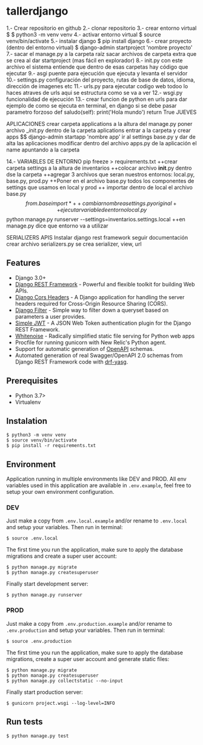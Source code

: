 # tallerdjango
1.- Crear repositorio en github
2.- clonar repositorio
3.- crear entorno virtual
    $ $ python3 -m venv venv
4.- activar entorno virtual
    $ source venv/bin/activate
5.- instalar django
    $ pip install django
6.- crear proyecto (dentro del entorno virtual)
    $ django-admin startproject 'nombre proyecto'
7.- sacar el manage.py a la carpeta raíz sacar archivos de carpeta extra que se crea al dar startproject (mas fácil en explorador)
8.- init.py con este archivo el sistema entiende que dentro de esas carpetas hay código que ejecutar
9.- asgi puente para ejecución que ejecuta y levanta el servidor
10.- settings.py configuración del proyecto, rutas de base de datos, idioma, dirección de imagenes etc
11.- urls.py para ejecutar codigo web todoo lo haces atraves de urls aqui se estructura como se va a ver
12.- wsgi.py funcionalidad de ejecución
13.- crear funcion de python en urls para dar ejemplo de como se ejecuta en terminal, en django si se debe pasar parametro forzoso
def saludo(self):
    print('Hola mundo')
    return True
    JUEVES

APLICACIONES
crear carpeta applications a la altura del manage.py
poner archivo __init_.py dentro de la carpeta aplications
entrar a la carpeta y crear apps
$$ django-admin startapp 'nombre app'
ir al settings base.py y dar de alta las aplicaciones
modificar dentro del archivo apps.py de la aplicación el name apuntando a la carpeta


14.- VARIABLES DE ENTORNO
pip freeze > requirements.txt
++crear carpeta settings a la altura de inventarios
++colocar archivo __init__.py dentro dse la carpeta
++agregar 3 archivos que seran nuestros entornos: local.py, base.py, prod.py
++Poner en el archivo base.py todos los componentes de settings que usamos en local y prod
++ importar dentro de local el archivo base.py $$ from .base import *
++cambiar nombre a settings.py original
++ejecutar variable de entorno local.py $$ python manage.py runserver --settings=inventarios.settings.local
++en manage.py dice que entorno va a utilizar

SERIALIZERS APIS
Instalar django rest framework 
seguir documentación
crear archivo serializers.py
se crea serializer, view, url



## Features

- Django 3.0+
- [Django REST Framework](https://www.django-rest-framework.org/) - Powerful and flexible toolkit for building Web APIs.
- [Django Cors Headers](https://pypi.org/project/django-cors-headers/) - A Django application for handling the server headers required for Cross-Origin Resource Sharing (CORS).
- [Django Filter](https://django-filter.readthedocs.io/en/stable/) - Simple way to filter down a queryset based on parameters a user provides.
- [Simple JWT](https://django-rest-framework-simplejwt.readthedocs.io/en/latest/) - A JSON Web Token authentication plugin for the Django REST Framework.
- [Whitenoise](http://whitenoise.evans.io/en/stable/) - Radically simplified static file serving for Python web apps
- Procfile for running gunicorn with New Relic's Python agent.
- Support for automatic generation of [OpenAPI](https://www.openapis.org/) schemas.
- Automated generation of real Swagger/OpenAPI 2.0 schemas from Django REST Framework code with [drf-yasg](https://drf-yasg.readthedocs.io/en/stable/).

## Prerequisites

- Python 3.7>
- Virtualenv
## Instalation

    $ python3 -m venv venv
    $ source venv/bin/activate
    $ pip install -r requirements.txt

## Environment

Application running in multiple environments like DEV and PROD. All env variables used in this application are available in `.env.example`, feel free to setup your own environment configuration.

### DEV

Just make a copy from `.env.local.example` and/or rename to `.env.local` and setup your variables. Then run in terminal:

    $ source .env.local

The first time you run the application, make sure to apply the database migrations and create a super user account:

    $ python manage.py migrate
    $ python manage.py createsuperuser

Finally start development server:

    $ python manage.py runserver

### PROD

Just make a copy from `.env.production.example` and/or rename to `.env.production` and setup your variables. Then run in terminal:

    $ source .env.production

The first time you run the application, make sure to apply the database migrations, create a super user account and generate static files:

    $ python manage.py migrate
    $ python manage.py createsuperuser
    $ python manage.py collectstatic --no-input

Finally start production server:

    $ gunicorn project.wsgi --log-level=INFO

## Run tests

    $ python manage.py test